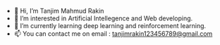 - 👋 Hi, I’m Tanjim Mahmud Rakin
- 👀 I’m interested in Artificial Intellegence and Web developing.
- 🌱 I’m currently learning deep learning and reinforcement learning.
- 📫 You can contact me on email : tanjimrakin123456789@gmail.com

<!---
Rakin08/Rakin08 is a ✨ special ✨ repository because its `README.md` (this file) appears on your GitHub profile.
You can click the Preview link to take a look at your changes.
--->
